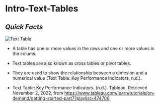 # Intro-Text-Tables
## *Quick Facts*
![Text Table](https://help.tableau.com/current/pro/desktop/en-us/Img/text_14.png)
- A table has one or more values in the rows and one or more values in the colums.
-  Text tables are also known as cross tables or pivot tables.
- They are used to show the relationship between a dimesion and a numerical value (Text Table: Key Performance Indicators, n.d.).
 
- Text Table: Key Performance Indicators. (n.d.). Tableau. Retrieved November 2, 2022, from https://www.tableau.com/learn/tutorials/on-demand/getting-started-part7?playlist=474706
